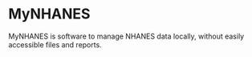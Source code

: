 # MyNHANES
MyNHANES is software to manage NHANES data locally, without easily accessible files and reports.
